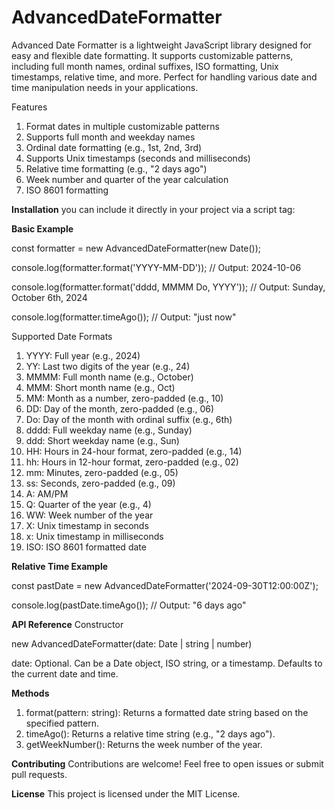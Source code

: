 # AdvancedDateFormatter
Advanced Date Formatter is a lightweight JavaScript library designed for easy and flexible date formatting. It supports customizable patterns, including full month names, ordinal suffixes, ISO formatting, Unix timestamps, relative time, and more. Perfect for handling various date and time manipulation needs in your applications.
 
Features
1. Format dates in multiple customizable patterns
2. Supports full month and weekday names
3. Ordinal date formatting (e.g., 1st, 2nd, 3rd)
4. Supports Unix timestamps (seconds and milliseconds)
5. Relative time formatting (e.g., "2 days ago")
6. Week number and quarter of the year calculation
7. ISO 8601 formatting

**Installation**
you can include it directly in your project via a script tag:
 <script src="./advanced-date-formatter.js"></script>

**Basic Example**

const formatter = new AdvancedDateFormatter(new Date());

console.log(formatter.format('YYYY-MM-DD')); // Output: 2024-10-06

console.log(formatter.format('dddd, MMMM Do, YYYY')); // Output: Sunday, October 6th, 2024

console.log(formatter.timeAgo()); // Output: "just now"

Supported Date Formats
1. YYYY: Full year (e.g., 2024)
2. YY: Last two digits of the year (e.g., 24)
3. MMMM: Full month name (e.g., October)
4. MMM: Short month name (e.g., Oct)
5. MM: Month as a number, zero-padded (e.g., 10)
6. DD: Day of the month, zero-padded (e.g., 06)
7. Do: Day of the month with ordinal suffix (e.g., 6th)
8. dddd: Full weekday name (e.g., Sunday)
9. ddd: Short weekday name (e.g., Sun)
10. HH: Hours in 24-hour format, zero-padded (e.g., 14)
11. hh: Hours in 12-hour format, zero-padded (e.g., 02)
12. mm: Minutes, zero-padded (e.g., 05)
13. ss: Seconds, zero-padded (e.g., 09)
14. A: AM/PM
15. Q: Quarter of the year (e.g., 4)
16. WW: Week number of the year
17. X: Unix timestamp in seconds
18. x: Unix timestamp in milliseconds
19. ISO: ISO 8601 formatted date


**Relative Time Example**

const pastDate = new AdvancedDateFormatter('2024-09-30T12:00:00Z');

console.log(pastDate.timeAgo()); // Output: "6 days ago"


**API Reference**
Constructor

new AdvancedDateFormatter(date: Date | string | number)

date: Optional. Can be a Date object, ISO string, or a timestamp. Defaults to the current date and time.


**Methods**

1. format(pattern: string): Returns a formatted date string based on the specified pattern.
2. timeAgo(): Returns a relative time string (e.g., "2 days ago").
3. getWeekNumber(): Returns the week number of the year.

**Contributing**
Contributions are welcome! Feel free to open issues or submit pull requests.

**License**
This project is licensed under the MIT License.

